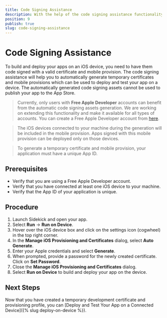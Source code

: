 ```yaml
---
title: Code Signing Assistance
description: With the help of the code signing assistance functionality and a Free Apple account, you can create a temporary development certificate and mobile provision.
position: 9
publish: true
slug: code-signing-assistance
---
```


# Code Signing Assistance

To build and deploy your apps on an iOS device, you need to have them code signed with a valid certificate and mobile provision. The code signing assistance will help you to automatically generate temporary certificates and mobile provisions which can be used to deploy and test your app on a device. The automatically generated code signing assets cannot be used to publish your app to the App Store.

> Currently, only users with **Free Apple Developer** accounts can benefit from the automatic code signing assets generation. We are working on extending this functionality and make it available for all types of accounts. You can create a Free Apple Developer account from [here](https://appleid.apple.com/account).

> The iOS devices connected to your machine during the generation will be included in the mobile provision. Apps signed with this mobile provision can be deployed only on those devices.

> To generate a temporary certificate and mobile provision, your application must have a unique App ID.

## Prerequisites

* Verify that you are using a Free Apple Developer account.
* Verify that you have connected at least one iOS device to your machine.
* Verify that the App ID of your application is unique.

## Procedure

1. Launch Sidekick and open your app.
1. Select **Run** &#8594; **Run on Device**.
1. Hover over the iOS device box and click on the settings icon (cogwheel) in the top right corner.
1. In the **Manage iOS Provisioning and Certificates** dialog, select **Auto Generate**.
1. Enter your Apple credentials and select **Generate**.
1. When prompted, provide a password for the newly created certificate. Click on **Set Password**.
1. Close the **Manage iOS Provisioning and Certificates** dialog.
1. Select **Run on Device** to build and deploy your app on the device.

## Next Steps

Now that you have created a temporary development certificate and provisioning profile, you can [Deploy and Test Your App on a Connected Device]({% slug deploy-on-device %}).
